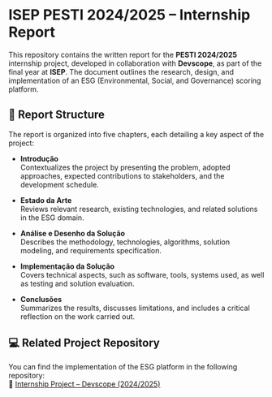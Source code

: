 # ISEP PESTI 2024/2025 – Internship Report

This repository contains the written report for the **PESTI 2024/2025** internship project, developed in collaboration with **Devscope**, as part of the final year at **ISEP**. The document outlines the research, design, and implementation of an ESG (Environmental, Social, and Governance) scoring platform.

## 📄 Report Structure

The report is organized into five chapters, each detailing a key aspect of the project:

- **Introdução**  
  Contextualizes the project by presenting the problem, adopted approaches, expected contributions to stakeholders, and the development schedule.

- **Estado da Arte**  
  Reviews relevant research, existing technologies, and related solutions in the ESG domain.

- **Análise e Desenho da Solução**  
  Describes the methodology, technologies, algorithms, solution modeling, and requirements specification.

- **Implementação da Solução**  
  Covers technical aspects, such as software, tools, systems used, as well as testing and solution evaluation.

- **Conclusões**  
  Summarizes the results, discusses limitations, and includes a critical reflection on the work carried out.

## 💻 Related Project Repository

You can find the implementation of the ESG platform in the following repository:  
🔗 [Internship Project – Devscope (2024/2025)](https://github.com/matilde-varela/internship-project-devscope-2025/tree/main)
